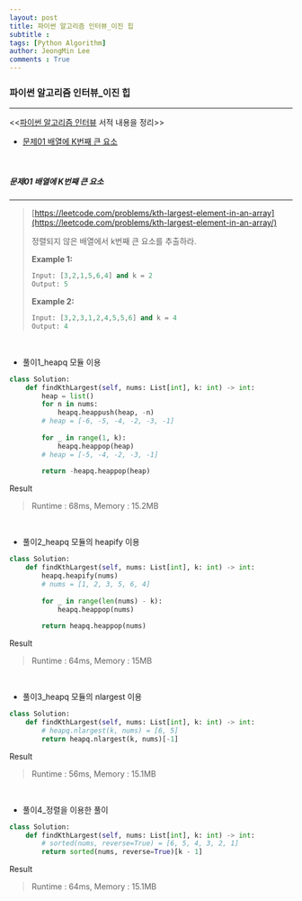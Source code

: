 ```yaml
---
layout: post
title: 파이썬 알고리즘 인터뷰_이진 힙
subtitle : 
tags: [Python Algorithm]
author: JeongMin Lee
comments : True
---
```


### 파이썬 알고리즘 인터뷰_이진 힙

-----

<<[파이썬 알고리즘 인터뷰](https://book.naver.com/bookdb/book_detail.nhn?bid=16406247) 서적 내용을 정리>>

* [문제01 배열에 K번째 큰 요소](#문제01-배열의-K번째-큰-요소)

<br>

##### 문제01 배열에 K번째 큰 요소

-----

> [https://leetcode.com/problems/kth-largest-element-in-an-array](https://leetcode.com/problems/kth-largest-element-in-an-array/)
>
> 정렬되지 않은 배열에서 k번째 큰 요소를 추출하라.
>
> **Example 1:**
>
> ```python
>Input: [3,2,1,5,6,4] and k = 2
> Output: 5
> ```
> 
>    **Example 2:**
>    
>    ```python
>   Input: [3,2,3,1,2,4,5,5,6] and k = 4
>  Output: 4
> ```

<br>

* 풀이1_heapq 모듈 이용

```python
class Solution:
    def findKthLargest(self, nums: List[int], k: int) -> int:
        heap = list()
        for n in nums:
            heapq.heappush(heap, -n)
        # heap = [-6, -5, -4, -2, -3, -1]
        
        for _ in range(1, k):
            heapq.heappop(heap)
        # heap = [-5, -4, -2, -3, -1]   
        
        return -heapq.heappop(heap)
```

Result

>  Runtime : 68ms, Memory : 15.2MB

<br>

* 풀이2_heapq 모듈의 heapify 이용

```python
class Solution:
    def findKthLargest(self, nums: List[int], k: int) -> int:
        heapq.heapify(nums)
        # nums = [1, 2, 3, 5, 6, 4]
        
        for _ in range(len(nums) - k):
            heapq.heappop(nums)
            
        return heapq.heappop(nums)
```

Result

>  Runtime : 64ms, Memory : 15MB

<br>

* 풀이3_heapq 모듈의 nlargest 이용

```python
class Solution:
    def findKthLargest(self, nums: List[int], k: int) -> int:
        # heapq.nlargest(k, nums) = [6, 5]
        return heapq.nlargest(k, nums)[-1]
```

Result

>  Runtime : 56ms, Memory : 15.1MB

<br>

* 풀이4_정렬을 이용한 풀이

```python
class Solution:
    def findKthLargest(self, nums: List[int], k: int) -> int:
        # sorted(nums, reverse=True) = [6, 5, 4, 3, 2, 1]
        return sorted(nums, reverse=True)[k - 1]
```

Result

>  Runtime : 64ms, Memory : 15.1MB

<br>

